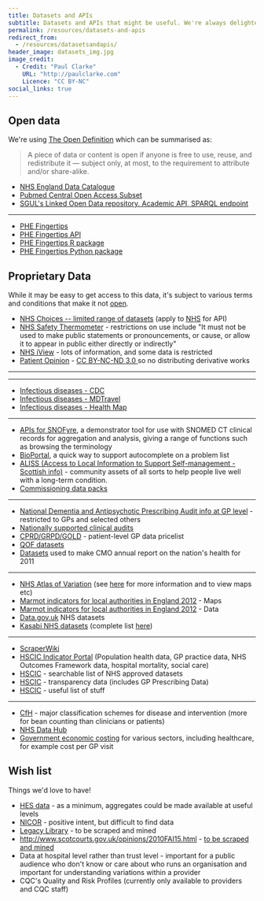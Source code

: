 ```yaml
---
title: Datasets and APIs
subtitle: Datasets and APIs that might be useful. We're always delighted to add to this list, so get in touch if you can contribute anything.
permalink: /resources/datasets-and-apis
redirect_from:
  - /resources/datasetsandapis/
header_image: datasets_img.jpg
image_credit: 
  - Credit: "Paul Clarke"
    URL: "http://paulclarke.com"
    Licence: "CC BY-NC"
social_links: true
---
```


## Open data 
We're using [The Open Definition](http://opendefinition.org/) which can be summarised as:
> A piece of data or content is open if anyone is free to use, reuse, and redistribute it — subject only, at most, to the requirement to attribute and/or share-alike.

- [NHS England Data Catalogue](https://data.england.nhs.uk/)
- [Pubmed Central Open Access Subset](http://pmc.jensenlab.org/)
- [SGUL's Linked Open Data repository. Academic API, SPARQL endpoint](http://data.sgul.ac.uk/)

---
- [PHE Fingertips](https://fingertips.phe.org.uk)
- [PHE Fingertips API](https://fingertips.phe.org.uk/api)
- [PHE Fingertips R package](https://cran.r-project.org/web/packages/fingertipsR/index.html)
- [PHE Fingertips Python package](https://github.com/PublicHealthEngland/PHDS_fingertips_py)


## Proprietary Data
While it may be easy to get access to this data, it's subject to various terms and conditions that make it not [open](http://opendefinition.org/).

- [NHS Choices -- limited range of datasets](http://www.nhs.uk/aboutNHSChoices/professionals/developments/Pages/NHSChoicesdatasets.aspx) (apply to [NHS](http://www.nhs.uk/aboutNHSChoices/professionals/syndication/Pages/Webservices.aspx) for API)
- [NHS Safety Thermometer](http://www.ic.nhs.uk/webfiles/Services/Safety%20Thermometer/SafetyThermometer_Data_TermsOfUse_0512.pdf) - restrictions on use include "It must not be used to make public statements or pronouncements, or cause, or allow it to appear in public either directly or indirectly"
- [NHS iView](https://digital.nhs.uk/services/iview-and-iviewplus) - lots of information, and some data is restricted
- [Patient Opinion](http://www.patientopinion.org.uk/info/api) - [CC BY-NC-ND 3.0 ](https://creativecommons.org/licenses/by-nc-nd/3.0/deed.en) so no distributing derivative works

---

---

- [Infectious diseases - CDC](http://wwwnc.cdc.gov/travel)
- [Infectious diseases - MDTravel](http://mdtravelhealth.com/recent_health_alerts.php)
- [Infectious diseases - Health Map](http://healthmap.org/en)

---
- [APIs for SNOFyre](https://code.google.com/p/snofyre), a demonstrator tool for use with SNOMED CT clinical records for aggregation and analysis, giving a range of functions such as browsing the terminology
- [BioPortal](http://bioportal.bioontology.org), a quick way to support autocomplete on a problem list
- [ALISS (Access to Local Information to Support Self-management - Scottish info)](https://docs.aliss.org/) - community assets of all sorts to help people live well with a long-term condition.
- [Commissioning data packs](http://www.ic.nhs.uk/services/commissioning-data-packs)

---

- [National Dementia and Antipsychotic Prescribing Audit info at GP level](http://www.ic.nhs.uk/services/national-clinical-audit-support-programme-ncasp/audit-reports/dementia) - restricted to GPs and selected others
- [Nationally supported clinical audits](http://www.ic.nhs.uk/services/national-clinical-audit-support-programme-ncasp)
- [CPRD/GRPD/GOLD](http://wiki.nhshackday.com/wiki/pricelist) - patient-level GP data pricelist
- [QOF datasets](http://www.gpcontract.co.uk)
- [Datasets](http://www.dh.gov.uk/health/2012/11/cmo-data) used to make CMO annual report on the nation's health for 2011

---

- [NHS Atlas of Variation](http://wiki.nhshackday.com/wiki/DatasetsAndAPIs?action=AttachFile&amp;amp;do=get&amp;amp;target=AtlasOfVariation2011.xls) (see [here](http://www.rightcare.nhs.uk/index.php/nhs-atlas/) for more information and to view maps etc)
- [Marmot indicators for local authorities in England 2012](http://www.lho.org.uk/LHO_Topics/National_Lead_Areas/Marmot/Maps/Single/atlas.html) - Maps
- [Marmot indicators for local authorities in England 2012](http://www.lho.org.uk/viewResource.aspx?id=17034) - Data
- [Data.gov.uk](http://data.gov.uk/search/apachesolr_search/nhs) NHS datasets
- [Kasabi NHS datasets](http://blog.kasabi.com/?s=nhs) (complete list [here](https://docs.google.com/spreadsheet/ccc?key=0AiswT8ko8hb4dFhvcFBtangydmo0bmJ5NnMxT2dVWnc#gid=0))

---

- [ScraperWiki](https://scraperwiki.com/tags/NHS)
- [HSCIC Indicator Portal](http://indicators.ic.nhs.uk) (Population health data, GP practice data, NHS Outcomes Framework data, hospital mortality, social care)
- [HSCIC](http://infocat.ic.nhs.uk/Default.aspx) - searchable list of NHS approved datasets
- [HSCIC](http://www.ic.nhs.uk/services/transparency) - transparency data (includes GP Prescribing Data)
- [HSCIC](http://www.ic.nhs.uk/services) - useful list of stuff

---

- [CfH](http://www.connectingforhealth.nhs.uk/systemsandservices/data/clinicalcoding) - major classification schemes for disease and intervention (more for bean counting than clinicians or patients)
- [NHS Data Hub](http://datahub.io/group/nhs)
- [Government economic costing](http://data.gov.uk/sib_knowledge_box/toolkit) for various sectors, including healthcare, for example cost per GP visit

## Wish list
Things we'd love to have!

- [HES data](http://www.hscic.gov.uk/hes) - as a minimum, aggregates could be made available at useful levels
- [NICOR](http://www.ucl.ac.uk/nicor/nicor/nicorandtheclinicaldatatransparencyinitiative) - positive intent, but difficult to find data
- [Legacy Library](http://legacy.library.ucsf.edu/action/search/basic) - to be scraped and mined
- <http://www.scotcourts.gov.uk/opinions/2010FAI15.html> - [to be scraped and mined](http://wiki.nhshackday.com/wiki/DatasetsAndAPIs?action=AttachFile&amp;do=view&amp;target=FAIs.zip)
- Data at hospital level rather than trust level - important for a public audience who don't know or care about who runs an organisation and important for understanding variations within a provider
- CQC's Quality and Risk Profiles (currently only available to providers and CQC staff)
